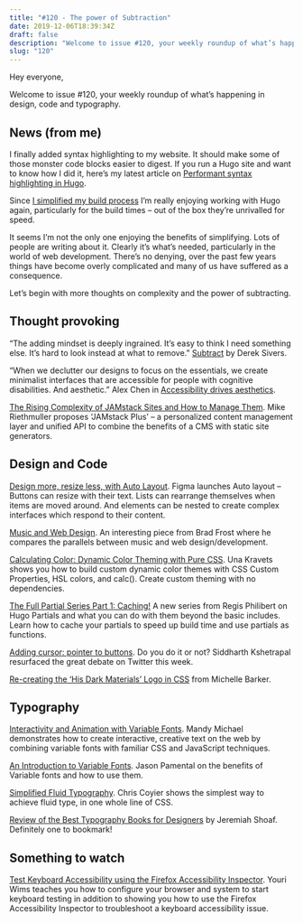 ```yaml
---
title: "#120 - The power of Subtraction"
date: 2019-12-06T18:39:34Z
draft: false
description: "Welcome to issue #120, your weekly roundup of what’s happening in design, code and typography."
slug: "120"
---
```


Hey everyone,

Welcome to issue #120, your weekly roundup of what’s happening in design, code and typography.

## News (from me)

I finally added syntax highlighting to my website. It should make some of those monster code blocks easier to digest. If you run a Hugo site and want to know how I did it, here’s my latest article on [Performant syntax highlighting in Hugo](https://harrycresswell.com/articles/performant-syntax-highlighting-in-hugo/).

Since [I simplified my build process](https://github.com/harrycresswell/harry) I’m really enjoying working with Hugo again, particularly for the build times – out of the box they’re unrivalled for speed.

It seems I’m not the only one enjoying the benefits of simplifying. Lots of people are writing about it. Clearly it’s what’s needed, particularly in the world of web development. There’s no denying, over the past few years things have become overly complicated and many of us have suffered as a consequence.

Let’s begin with more thoughts on complexity and the power of subtracting.

## Thought provoking

“The adding mindset is deeply ingrained. It’s easy to think I need something else. It’s hard to look instead at what to remove.” [Subtract](https://sivers.org/subtract) by Derek Sivers.

“When we declutter our designs to focus on the essentials, we create minimalist interfaces that are accessible for people with cognitive disabilities. And aesthetic.” Alex Chen in [Accessibility drives aesthetics](https://uxdesign.cc/accessibility-drives-aesthetics-5aef77b5d2aa).

[The Rising Complexity of JAMstack Sites and How to Manage Them](https://css-tricks.com/the-rising-complexity-of-jamstack-sites-and-how-to-manage-them/). Mike Riethmuller proposes ‘JAMstack Plus’ – a personalized content management layer and unified API to combine the benefits of a CMS with static site generators.

## Design and Code

[Design more, resize less, with Auto Layout](https://www.figma.com/blog/announcing-auto-layout/). Figma launches Auto layout – Buttons can resize with their text. Lists can rearrange themselves when items are moved around. And elements can be nested to create complex interfaces which respond to their content.

[Music and Web Design](https://bradfrost.com/blog/post/music-and-web-design/). An interesting piece from Brad Frost where he compares the parallels between music and web design/development.

[Calculating Color: Dynamic Color Theming with Pure CSS](https://una.im/css-color-theming/). Una Kravets shows you how to build custom dynamic color themes with CSS Custom Properties, HSL colors, and calc(). Create custom theming with no dependencies.

[The Full Partial Series Part 1: Caching!](https://regisphilibert.com/blog/2019/12/hugo-partial-series-part-1-caching-with-partialcached/) A new series from Regis Philibert on Hugo Partials and what you can do with them beyond the basic includes. Learn how to cache your partials to speed up build time and use partials as functions.

[Adding cursor: pointer to buttons](https://twitter.com/siddharthkp/status/1201445407689256960?s=12). Do you do it or not? Siddharth Kshetrapal resurfaced the great debate on Twitter this week.

[Re-creating the ‘His Dark Materials’ Logo in CSS](https://css-irl.info/recreating-the-his-dark-materials-logo-in-css/) from Michelle Barker.

## Typography

[Interactivity and Animation with Variable Fonts](https://24ways.org/2019/interactivity-and-animation-with-variable-fonts/). Mandy Michael demonstrates how to create interactive, creative text on the web by combining variable fonts with familiar CSS and JavaScript techniques.

[An Introduction to Variable Fonts](https://24ways.org/2019/an-introduction-to-variable-fonts/). Jason Pamental on the benefits of Variable fonts and how to use them.

[Simplified Fluid Typography](https://css-tricks.com/simplified-fluid-typography/). Chris Coyier shows the simplest way to achieve fluid type, in one whole line of CSS.

[Review of the Best Typography Books for Designers](https://www.typewolf.com/typography-books) by Jeremiah Shoaf. Definitely one to bookmark!

## Something to watch

[Test Keyboard Accessibility using the Firefox Accessibility Inspector](https://www.youtube.com/watch?v=0FiQZnkKglk). Youri Wims teaches you how to configure your browser and system to start keyboard testing in addition to showing you how to use the Firefox Accessibility Inspector to troubleshoot a keyboard accessibility issue.
